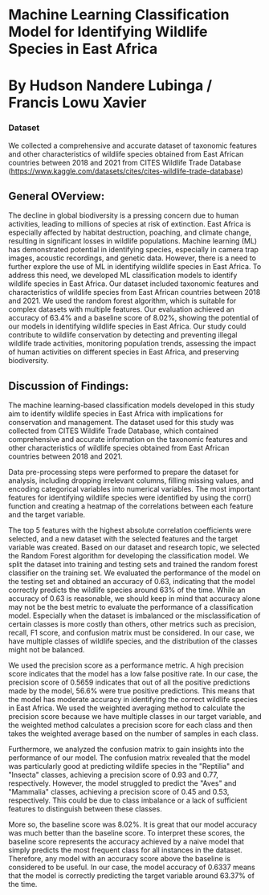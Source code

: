 # Machine Learning Classification Model for Identifying Wildlife Species in East Africa

# By Hudson Nandere Lubinga / Francis Lowu Xavier

### Dataset
We collected a comprehensive and accurate dataset of taxonomic features and other characteristics of wildlife species obtained from East African countries between 2018 and 2021 from CITES Wildlife Trade Database (https://www.kaggle.com/datasets/cites/cites-wildlife-trade-database)

## General OVerview:
The decline in global biodiversity is a pressing concern due to human activities, leading to millions of species at risk of extinction.
East Africa is especially affected by habitat destruction, poaching, and climate change, resulting in significant losses in wildlife
populations. Machine learning (ML) has demonstrated potential in identifying species, especially in camera trap images, acoustic
recordings, and genetic data. However, there is a need to further explore the use of ML in identifying wildlife species in East Africa.
To address this need, we developed ML classification models to identify wildlife species in East Africa. Our dataset included
taxonomic features and characteristics of wildlife species from East African countries between 2018 and 2021. We used the random
forest algorithm, which is suitable for complex datasets with multiple features. Our evaluation achieved an accuracy of 63.4% and
a baseline score of 8.02%, showing the potential of our models in identifying wildlife species in East Africa. Our study could
contribute to wildlife conservation by detecting and preventing illegal wildlife trade activities, monitoring population trends,
assessing the impact of human activities on different species in East Africa, and preserving biodiversity.

## Discussion of Findings:
The machine learning-based classification models developed in this study aim to identify wildlife species in East
Africa with implications for conservation and management. The dataset used for this study was collected from CITES
Wildlife Trade Database, which contained comprehensive and accurate information on the taxonomic features and
other characteristics of wildlife species obtained from East African countries between 2018 and 2021.

Data pre-processing steps were performed to prepare the dataset for analysis, including dropping irrelevant columns,
filling missing values, and encoding categorical variables into numerical variables. The most important features for
identifying wildlife species were identified by using the corr() function and creating a heatmap of the correlations
between each feature and the target variable. 

The top 5 features with the highest absolute correlation coefficients were
selected, and a new dataset with the selected features and the target variable was created. Based on our dataset and
research topic, we selected the Random Forest algorithm for developing the classification model. We split the dataset
into training and testing sets and trained the random forest classifier on the training set. We evaluated the performance
of the model on the testing set and obtained an accuracy of 0.63, indicating that the model correctly predicts the
wildlife species around 63% of the time. While an accuracy of 0.63 is reasonable, we should keep in mind that accuracy
alone may not be the best metric to evaluate the performance of a classification model. Especially when the dataset is
imbalanced or the misclassification of certain classes is more costly than others, other metrics such as precision, recall,
F1 score, and confusion matrix must be considered. In our case, we have multiple classes of wildlife species, and the
distribution of the classes might not be balanced.

We used the precision score as a performance metric. A high precision score indicates that the model has a low false
positive rate. In our case, the precision score of 0.5659 indicates that out of all the positive predictions made by the
model, 56.6% were true positive predictions. This means that the model has moderate accuracy in identifying the
correct wildlife species in East Africa. We used the weighted averaging method to calculate the precision score
because we have multiple classes in our target variable, and the weighted method calculates a precision score for each
class and then takes the weighted average based on the number of samples in each class. 

Furthermore, we analyzed the confusion matrix to gain insights into the performance of our model. The confusion matrix revealed that the model
was particularly good at predicting wildlife species in the "Reptilia" and "Insecta" classes, achieving a precision score
of 0.93 and 0.77, respectively. However, the model struggled to predict the "Aves" and "Mammalia" classes, achieving
a precision score of 0.45 and 0.53, respectively. This could be due to class imbalance or a lack of sufficient features
to distinguish between these classes.

More so, the baseline score was 8.02%. It is great that our model accuracy was much better than the baseline score.
To interpret these scores, the baseline score represents the accuracy achieved by a naive model that simply predicts
the most frequent class for all instances in the dataset. Therefore, any model with an accuracy score above the baseline
is considered to be useful. In our case, the model accuracy of 0.6337 means that the model is correctly predicting the
target variable around 63.37% of the time.

## 
